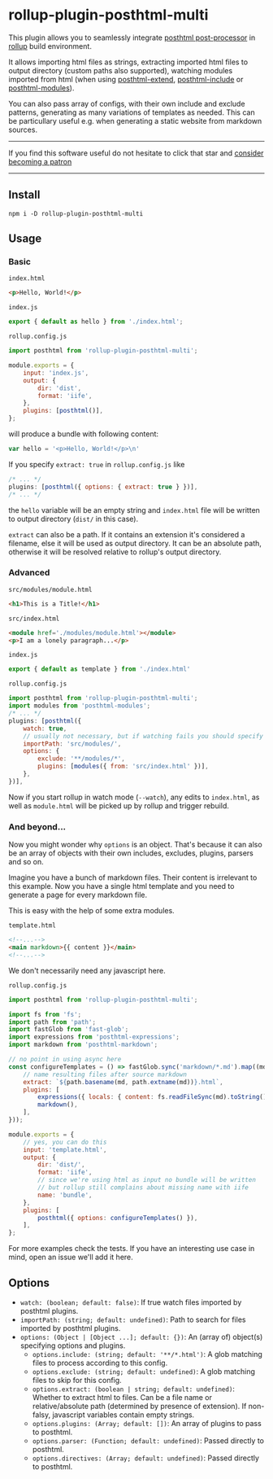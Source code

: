 # rollup-plugin-posthtml-multi

This plugin allows you to seamlessly integrate [posthtml post-processor](https://github.com/posthtml/posthtml) in [rollup](https://github.com/rollup/rollup)
build environment.

It allows importing html files as strings, extracting imported html files to output directory (custom paths also supported), watching modules imported from html (when using [posthtml-extend](https://github.com/posthtml/posthtml-extend), [posthtml-include](https://github.com/posthtml/posthtml-include) or [posthtml-modules](https://github.com/posthtml/posthtml-modules)).

You can also pass array of configs, with their own include and exclude patterns, generating as many variations of templates as needed.
This can be particullary useful e.g. when generating a static website from markdown sources.

-------------------

If you find this software useful do not hesitate to click that star and [consider becoming a patron](https://www.patreon.com/ozymandias)

-------------------

## Install

```
npm i -D rollup-plugin-posthtml-multi
```


## Usage


### Basic

`index.html`
```html
<p>Hello, World!</p>
```

`index.js`
```javascript
export { default as hello } from './index.html';
```

`rollup.config.js`
```javascript
import posthtml from 'rollup-plugin-posthtml-multi';

module.exports = {
	input: 'index.js',
	output: {
		dir: 'dist',
		format: 'iife',
	},
	plugins: [posthtml()],
};
```

will produce a bundle with following content:
```javascript
var hello = '<p>Hello, World!</p>\n'
```

If you specify `extract: true` in `rollup.config.js` like
```javascript
/* ... */
plugins: [posthtml({ options: { extract: true } })],
/* ... */
```

the `hello` variable will be an empty string and `index.html` file will be written to output directory
(`dist/` in this case).

`extract` can also be a path. If it contains an extension it's considered a filename, else it will be used as output directory.
It can be an absolute path, otherwise it will be resolved relative to rollup's output directory.


### Advanced

`src/modules/module.html`
```html
<h1>This is a Title!</h1>
```

`src/index.html`
```html
<module href='./modules/module.html'></module>
<p>I am a lonely paragraph...</p>
```

`index.js`
```javascript
export { default as template } from './index.html'
```

`rollup.config.js`
```javascript
import posthtml from 'rollup-plugin-posthtml-multi';
import modules from 'posthtml-modules';
/* ... */
plugins: [posthtml({
	watch: true,
	// usually not necessary, but if watching fails you should specify module path here
	importPath: 'src/modules/',
	options: {
		exclude: '**/modules/*',
		plugins: [modules({ from: 'src/index.html' })],
	},
})],
```

Now if you start rollup in watch mode (`--watch`),
any edits to `index.html`, as well as `module.html`
will be picked up by rollup and trigger rebuild.


### And beyond...

Now you might wonder why `options` is an object.
That's because it can also be an array of objects with their own includes, excludes, plugins, parsers and so on.

Imagine you have a bunch of markdown files. Their content is irrelevant to this example.
Now you have a single html template and you need to generate a page for every markdown file.

This is easy with the help of some extra modules.

`template.html`
```html
<!--...-->
<main markdown>{{ content }}</main>
<!--...-->
```

We don't necessarily need any javascript here.

`rollup.config.js`
```javascript
import posthtml from 'rollup-plugin-posthtml-multi';

import fs from 'fs';
import path from 'path';
import fastGlob from 'fast-glob';
import expressions from 'posthtml-expressions';
import markdown from 'posthtml-markdown';

// no point in using async here
const configureTemplates = () => fastGlob.sync('markdown/*.md').map((md) => ({
	// name resulting files after source markdown
	extract: `${path.basename(md, path.extname(md))}.html`,
	plugins: [
		expressions({ locals: { content: fs.readFileSync(md).toString() } }),
		markdown(),
	],
}));

module.exports = {
	// yes, you can do this
	input: 'template.html',
	output: {
		dir: 'dist/',
		format: 'iife',
		// since we're using html as input no bundle will be written
		// but rollup still complains about missing name with iife
		name: 'bundle',
	},
	plugins: [
		posthtml({ options: configureTemplates() }),
	],
};
```

For more examples check the tests.
If you have an interesting use case in mind, open an issue we'll add it here.


## Options

- `watch: (boolean; default: false)`: If true watch files imported by posthtml plugins.
- `importPath: (string; default: undefined)`: Path to search for files imported by posthtml plugins.
- `options: (Object | [Object ...]; default: {})`: An (array of) object(s) specifying options and plugins.
	+ `options.include: (string; default: '**/*.html')`: A glob matching files to process according to this config.
	+ `options.exclude: (string; default: undefined)`: A glob matching files to skip for this config.
	+ `options.extract: (boolean | string; default: undefined)`: Whether to extract html to files. Can be a file name or relative/absolute path (determined by presence of extension). If non-falsy, javascript variables contain empty strings.
	+ `options.plugins: (Array; default: [])`: An array of plugins to pass to posthtml.
	+ `options.parser: (Function; default: undefined)`: Passed directly to posthtml.
	+ `options.directives: (Array; default: undefined)`: Passed directly to posthtml.
